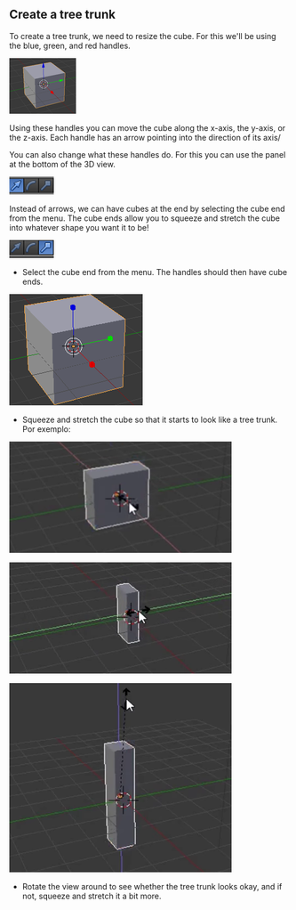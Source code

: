 ## Create a tree trunk

To create a tree trunk, we need to resize the cube. For this we'll be using the blue, green, and red handles.

![Blender arrow ends](images/arrow-ends.png)

Using these handles you can move the cube along the x-axis, the y-axis, or the z-axis. Each handle has an arrow pointing into the direction of its axis/

You can also change what these handles do. For this you can use the panel at the bottom of the 3D view.

![Blender handles](images/blender-handles-menu-1.png)

Instead of arrows, we can have cubes at the end by selecting the cube end from the menu. The cube ends allow you to squeeze and stretch the cube into whatever shape you want it to be!

![Blender handles](images/blender-handles-menu-2.png)

+ Select the cube end from the menu. The handles should then have cube ends.

![Blender cube ends](images/blender-cube-ends.png)

+ Squeeze and stretch the cube so that it starts to look like a tree trunk. Por exemplo:

![Blender squish](images/blender-squish-1.png)

![Blender squish](images/blender-squish-2.png)

![Blender squish](images/blender-squish-3.png)

+ Rotate the view around to see whether the tree trunk looks okay, and if not, squeeze and stretch it a bit more.
